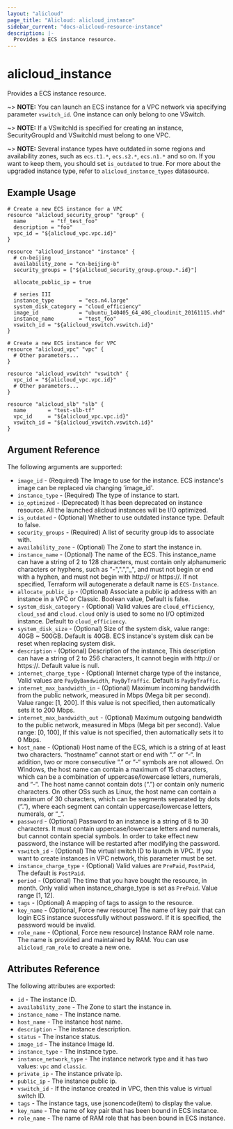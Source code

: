 ```yaml
---
layout: "alicloud"
page_title: "Alicloud: alicloud_instance"
sidebar_current: "docs-alicloud-resource-instance"
description: |-
  Provides a ECS instance resource.
---
```


# alicloud\_instance

Provides a ECS instance resource.

~> **NOTE:** You can launch an ECS instance for a VPC network via specifying parameter `vswitch_id`. One instance can only belong to one VSwitch.

~> **NOTE:** If a VSwitchId is specified for creating an instance, SecurityGroupId and VSwitchId must belong to one VPC.

~> **NOTE:** Several instance types have outdated in some regions and availability zones, such as `ecs.t1.*`, `ecs.s2.*`, `ecs.n1.*` and so on. If you want to keep them, you should set `is_outdated` to true. For more about the upgraded instance type, refer to `alicloud_instance_types` datasource.

## Example Usage

```
# Create a new ECS instance for a VPC
resource "alicloud_security_group" "group" {
  name        = "tf_test_foo"
  description = "foo"
  vpc_id = "${alicloud_vpc.vpc.id}"
}

resource "alicloud_instance" "instance" {
  # cn-beijing
  availability_zone = "cn-beijing-b"
  security_groups = ["${alicloud_security_group.group.*.id}"]

  allocate_public_ip = true

  # series III
  instance_type        = "ecs.n4.large"
  system_disk_category = "cloud_efficiency"
  image_id             = "ubuntu_140405_64_40G_cloudinit_20161115.vhd"
  instance_name        = "test_foo"
  vswitch_id = "${alicloud_vswitch.vswitch.id}"
}

# Create a new ECS instance for VPC
resource "alicloud_vpc" "vpc" {
  # Other parameters...
}

resource "alicloud_vswitch" "vswitch" {
  vpc_id = "${alicloud_vpc.vpc.id}"
  # Other parameters...
}

resource "alicloud_slb" "slb" {
  name       = "test-slb-tf"
  vpc_id     = "${alicloud_vpc.vpc.id}"
  vswitch_id = "${alicloud_vswitch.vswitch.id}"
}
```

## Argument Reference

The following arguments are supported:

* `image_id` - (Required) The Image to use for the instance. ECS instance's image can be replaced via changing 'image_id'.
* `instance_type` - (Required) The type of instance to start.
* `io_optimized` - (Deprecated) It has been deprecated on instance resource. All the launched alicloud instances will be I/O optimized.
* `is_outdated` - (Optional) Whether to use outdated instance type. Default to false.
* `security_groups` - (Required)  A list of security group ids to associate with.
* `availability_zone` - (Optional) The Zone to start the instance in.
* `instance_name` - (Optional) The name of the ECS. This instance_name can have a string of 2 to 128 characters, must contain only alphanumeric characters or hyphens, such as "-",".","_", and must not begin or end with a hyphen, and must not begin with http:// or https://. If not specified, 
Terraform will autogenerate a default name is `ECS-Instance`.
* `allocate_public_ip` - (Optional) Associate a public ip address with an instance in a VPC or Classic. Boolean value, Default is false.
* `system_disk_category` - (Optional) Valid values are `cloud_efficiency`, `cloud_ssd` and `cloud`. `cloud` only is used to some no I/O optimized instance. Default to `cloud_efficiency`.
* `system_disk_size` - (Optional) Size of the system disk, value range: 40GB ~ 500GB. Default is 40GB. ECS instance's system disk can be reset when replacing system disk.
* `description` - (Optional) Description of the instance, This description can have a string of 2 to 256 characters, It cannot begin with http:// or https://. Default value is null.
* `internet_charge_type` - (Optional) Internet charge type of the instance, Valid values are `PayByBandwidth`, `PayByTraffic`. Default is `PayByTraffic`.
* `internet_max_bandwidth_in` - (Optional) Maximum incoming bandwidth from the public network, measured in Mbps (Mega bit per second). Value range: [1, 200]. If this value is not specified, then automatically sets it to 200 Mbps.
* `internet_max_bandwidth_out` - (Optional) Maximum outgoing bandwidth to the public network, measured in Mbps (Mega bit per second). Value range:  [0, 100], If this value is not specified, then automatically sets it to 0 Mbps.
* `host_name` - (Optional) Host name of the ECS, which is a string of at least two characters. “hostname” cannot start or end with “.” or “-“. In addition, two or more consecutive “.” or “-“ symbols are not allowed. On Windows, the host name can contain a maximum of 15 characters, which can be a combination of uppercase/lowercase letters, numerals, and “-“. The host name cannot contain dots (“.”) or contain only numeric characters.
On other OSs such as Linux, the host name can contain a maximum of 30 characters, which can be segments separated by dots (“.”), where each segment can contain uppercase/lowercase letters, numerals, or “_“.
* `password` - (Optional) Password to an instance is a string of 8 to 30 characters. It must contain uppercase/lowercase letters and numerals, but cannot contain special symbols. In order to take effect new password, the instance will be restarted after modifying the password.
* `vswitch_id` - (Optional) The virtual switch ID to launch in VPC. If you want to create instances in VPC network, this parameter must be set.
* `instance_charge_type` - (Optional) Valid values are `PrePaid`, `PostPaid`, The default is `PostPaid`.
* `period` - (Optional) The time that you have bought the resource, in month. Only valid when instance_charge_type is set as `PrePaid`. Value range [1, 12].
* `tags` - (Optional) A mapping of tags to assign to the resource.
* `key_name` - (Optional, Force new resource) The name of key pair that can login ECS instance successfully without password. If it is specified, the password would be invalid.
* `role_name` - (Optional, Force new resource) Instance RAM role name. The name is provided and maintained by RAM. You can use `alicloud_ram_role` to create a new one.

## Attributes Reference

The following attributes are exported:

* `id` - The instance ID.
* `availability_zone` - The Zone to start the instance in.
* `instance_name` - The instance name.
* `host_name` - The instance host name.
* `description` - The instance description.
* `status` - The instance status.
* `image_id` - The instance Image Id.
* `instance_type` - The instance type.
* `instance_network_type` - The instance network type and it has two values: `vpc` and `classic`.
* `private_ip` - The instance private ip.
* `public_ip` - The instance public ip.
* `vswitch_id` - If the instance created in VPC, then this value is  virtual switch ID.
* `tags` - The instance tags, use jsonencode(item) to display the value.
* `key_name` - The name of key pair that has been bound in ECS instance.
* `role_name` - The name of RAM role that has been bound in ECS instance.